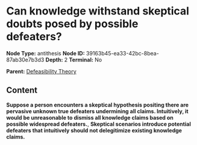 # Can knowledge withstand skeptical doubts posed by possible defeaters?

**Node Type:** antithesis
**Node ID:** 39163b45-ea33-42bc-8bea-87ab30e7b3d3
**Depth:** 2
**Terminal:** No

**Parent:** [Defeasibility Theory](defeasibility-theory.md)

## Content

**Suppose a person encounters a skeptical hypothesis positing there are pervasive unknown true defeaters undermining all claims. Intuitively, it would be unreasonable to dismiss all knowledge claims based on possible widespread defeaters.**, **Skeptical scenarios introduce potential defeaters that intuitively should not delegitimize existing knowledge claims.**
